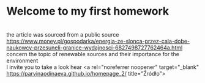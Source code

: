 # Welcome to my first homework
<br>the article was sourced from a public source
<br>https://www.money.pl/gospodarka/energia-ze-slonca-przez-cala-dobe-naukowcy-przesuneli-granice-wydajnosci-6827498727762464a.html
<br>concern the topic of renewable sources and their importance for the environment
<br>I invite you to take a look hear <a rel="noreferrer noopener" target="_blank" https://parvinaodinaeva.github.io/homepage_2/ title="Źródło"></a>
